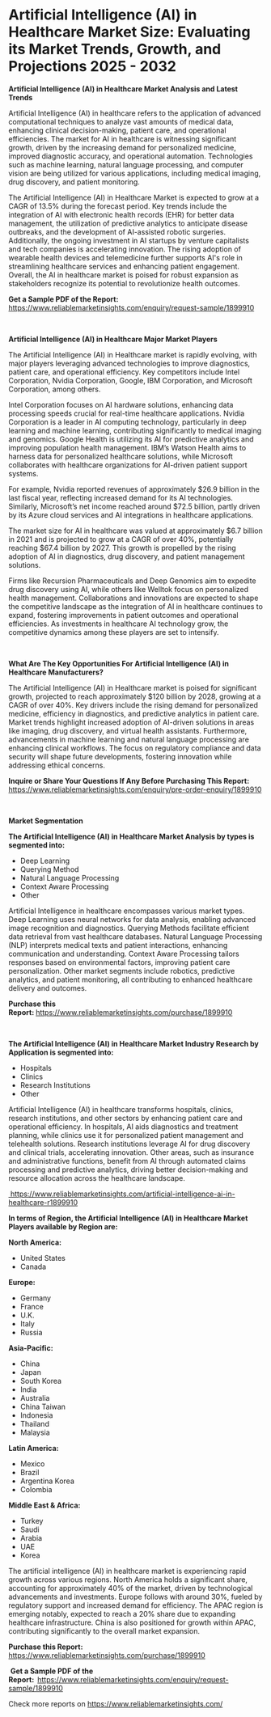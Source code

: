 <p><h1>Artificial Intelligence (AI) in Healthcare Market Size: Evaluating its Market Trends, Growth, and Projections 2025 - 2032</h1></p><p><strong>Artificial Intelligence (AI) in Healthcare Market Analysis and Latest Trends</strong></p>
<p><p>Artificial Intelligence (AI) in healthcare refers to the application of advanced computational techniques to analyze vast amounts of medical data, enhancing clinical decision-making, patient care, and operational efficiencies. The market for AI in healthcare is witnessing significant growth, driven by the increasing demand for personalized medicine, improved diagnostic accuracy, and operational automation. Technologies such as machine learning, natural language processing, and computer vision are being utilized for various applications, including medical imaging, drug discovery, and patient monitoring.</p><p>The Artificial Intelligence (AI) in Healthcare Market is expected to grow at a CAGR of 13.5% during the forecast period. Key trends include the integration of AI with electronic health records (EHR) for better data management, the utilization of predictive analytics to anticipate disease outbreaks, and the development of AI-assisted robotic surgeries. Additionally, the ongoing investment in AI startups by venture capitalists and tech companies is accelerating innovation. The rising adoption of wearable health devices and telemedicine further supports AI's role in streamlining healthcare services and enhancing patient engagement. Overall, the AI in healthcare market is poised for robust expansion as stakeholders recognize its potential to revolutionize health outcomes.</p></p>
<p><strong>Get a Sample PDF of the Report:&nbsp;</strong> <a href="https://www.reliablemarketinsights.com/enquiry/request-sample/1899910?utm_campaign=1938&utm_medium=2&utm_source=Github&utm_content=ia&utm_term=03032025&utm_id=artificial-intelligence-ai-in-healthcare">https://www.reliablemarketinsights.com/enquiry/request-sample/1899910</a></p>
<p>&nbsp;</p>
<p><strong>Artificial Intelligence (AI) in Healthcare Major Market Players</strong></p>
<p><p>The Artificial Intelligence (AI) in Healthcare market is rapidly evolving, with major players leveraging advanced technologies to improve diagnostics, patient care, and operational efficiency. Key competitors include Intel Corporation, Nvidia Corporation, Google, IBM Corporation, and Microsoft Corporation, among others.</p><p>Intel Corporation focuses on AI hardware solutions, enhancing data processing speeds crucial for real-time healthcare applications. Nvidia Corporation is a leader in AI computing technology, particularly in deep learning and machine learning, contributing significantly to medical imaging and genomics. Google Health is utilizing its AI for predictive analytics and improving population health management. IBM’s Watson Health aims to harness data for personalized healthcare solutions, while Microsoft collaborates with healthcare organizations for AI-driven patient support systems.</p><p>For example, Nvidia reported revenues of approximately $26.9 billion in the last fiscal year, reflecting increased demand for its AI technologies. Similarly, Microsoft’s net income reached around $72.5 billion, partly driven by its Azure cloud services and AI integrations in healthcare applications.</p><p>The market size for AI in healthcare was valued at approximately $6.7 billion in 2021 and is projected to grow at a CAGR of over 40%, potentially reaching $67.4 billion by 2027. This growth is propelled by the rising adoption of AI in diagnostics, drug discovery, and patient management solutions. </p><p>Firms like Recursion Pharmaceuticals and Deep Genomics aim to expedite drug discovery using AI, while others like Welltok focus on personalized health management. Collaborations and innovations are expected to shape the competitive landscape as the integration of AI in healthcare continues to expand, fostering improvements in patient outcomes and operational efficiencies. As investments in healthcare AI technology grow, the competitive dynamics among these players are set to intensify.</p></p>
<p>&nbsp;</p>
<p><strong>What Are The Key Opportunities For Artificial Intelligence (AI) in Healthcare Manufacturers?</strong></p>
<p><p>The Artificial Intelligence (AI) in Healthcare market is poised for significant growth, projected to reach approximately $120 billion by 2028, growing at a CAGR of over 40%. Key drivers include the rising demand for personalized medicine, efficiency in diagnostics, and predictive analytics in patient care. Market trends highlight increased adoption of AI-driven solutions in areas like imaging, drug discovery, and virtual health assistants. Furthermore, advancements in machine learning and natural language processing are enhancing clinical workflows. The focus on regulatory compliance and data security will shape future developments, fostering innovation while addressing ethical concerns.</p></p>
<p><strong>Inquire or Share Your Questions If Any Before Purchasing This Report:</strong> <a href="https://www.reliablemarketinsights.com/enquiry/pre-order-enquiry/1899910?utm_campaign=1938&utm_medium=2&utm_source=Github&utm_content=ia&utm_term=03032025&utm_id=artificial-intelligence-ai-in-healthcare">https://www.reliablemarketinsights.com/enquiry/pre-order-enquiry/1899910</a></p>
<p>&nbsp;</p>
<p><strong>Market Segmentation</strong></p>
<p><strong>The Artificial Intelligence (AI) in Healthcare Market Analysis by types is segmented into:</strong></p>
<p><ul><li>Deep Learning</li><li>Querying Method</li><li>Natural Language Processing</li><li>Context Aware Processing</li><li>Other</li></ul></p>
<p><p>Artificial Intelligence in healthcare encompasses various market types. Deep Learning uses neural networks for data analysis, enabling advanced image recognition and diagnostics. Querying Methods facilitate efficient data retrieval from vast healthcare databases. Natural Language Processing (NLP) interprets medical texts and patient interactions, enhancing communication and understanding. Context Aware Processing tailors responses based on environmental factors, improving patient care personalization. Other market segments include robotics, predictive analytics, and patient monitoring, all contributing to enhanced healthcare delivery and outcomes.</p></p>
<p><strong>Purchase this Report:&nbsp;</strong><a href="https://www.reliablemarketinsights.com/purchase/1899910?utm_campaign=1938&utm_medium=2&utm_source=Github&utm_content=ia&utm_term=03032025&utm_id=artificial-intelligence-ai-in-healthcare">https://www.reliablemarketinsights.com/purchase/1899910</a></p>
<p>&nbsp;</p>
<p><strong>The Artificial Intelligence (AI) in Healthcare Market Industry Research by Application is segmented into:</strong></p>
<p><ul><li>Hospitals</li><li>Clinics</li><li>Research Institutions</li><li>Other</li></ul></p>
<p><p>Artificial Intelligence (AI) in healthcare transforms hospitals, clinics, research institutions, and other sectors by enhancing patient care and operational efficiency. In hospitals, AI aids diagnostics and treatment planning, while clinics use it for personalized patient management and telehealth solutions. Research institutions leverage AI for drug discovery and clinical trials, accelerating innovation. Other areas, such as insurance and administrative functions, benefit from AI through automated claims processing and predictive analytics, driving better decision-making and resource allocation across the healthcare landscape.</p></p>
<p><a href="https://www.reliablemarketinsights.com/artificial-intelligence-ai-in-healthcare-r1899910?utm_campaign=1938&utm_medium=2&utm_source=Github&utm_content=ia&utm_term=03032025&utm_id=artificial-intelligence-ai-in-healthcare">&nbsp;https://www.reliablemarketinsights.com/artificial-intelligence-ai-in-healthcare-r1899910</a></p>
<p><strong>In terms of Region, the Artificial Intelligence (AI) in Healthcare Market Players available by Region are:</strong></p>
<p>
    <p> <strong> North America: </strong>
        <ul>
            <li>United States</li>
            <li>Canada</li>
        </ul>
        </p> 
    <p> <strong> Europe: </strong>
        <ul>
            <li>Germany</li>
            <li>France</li>
            <li>U.K.</li>
            <li>Italy</li>
            <li>Russia</li>
        </ul>
        </p> 
    <p> <strong> Asia-Pacific: </strong>
        <ul>
            <li>China</li>
            <li>Japan</li>
            <li>South Korea</li>
            <li>India</li>
            <li>Australia</li>
            <li>China Taiwan</li>
            <li>Indonesia</li>
            <li>Thailand</li>
            <li>Malaysia</li>
        </ul>
        </p> 
    <p> <strong> Latin America: </strong>
        <ul>
            <li>Mexico</li>
            <li>Brazil</li>
            <li>Argentina Korea</li>
            <li>Colombia</li>
        </ul>
        </p> 
    <p> <strong> Middle East & Africa: </strong>
        <ul>
            <li>Turkey</li>
            <li>Saudi</li>
            <li>Arabia</li>
            <li>UAE</li>
            <li>Korea</li>
        </ul>
    </p>
    </p>
<p><p>The artificial intelligence (AI) in healthcare market is experiencing rapid growth across various regions. North America holds a significant share, accounting for approximately 40% of the market, driven by technological advancements and investments. Europe follows with around 30%, fueled by regulatory support and increased demand for efficiency. The APAC region is emerging notably, expected to reach a 20% share due to expanding healthcare infrastructure. China is also positioned for growth within APAC, contributing significantly to the overall market expansion.</p></p>
<p><strong>Purchase this Report: </strong><a href="https://www.reliablemarketinsights.com/purchase/1899910?utm_campaign=1938&utm_medium=2&utm_source=Github&utm_content=ia&utm_term=03032025&utm_id=artificial-intelligence-ai-in-healthcare">https://www.reliablemarketinsights.com/purchase/1899910</a></p>
<p>&nbsp;<strong>Get a Sample PDF of the Report:&nbsp;&nbsp;</strong><a href="https://www.reliablemarketinsights.com/enquiry/request-sample/1899910?utm_campaign=1938&utm_medium=2&utm_source=Github&utm_content=ia&utm_term=03032025&utm_id=artificial-intelligence-ai-in-healthcare">https://www.reliablemarketinsights.com/enquiry/request-sample/1899910</a></p>
<p><strong></strong></p>
<p>Check more reports on <a href="https://www.reliablemarketinsights.com/?utm_campaign=1938&utm_medium=2&utm_source=Github&utm_content=ia&utm_term=03032025&utm_id=artificial-intelligence-ai-in-healthcare">https://www.reliablemarketinsights.com/</a></p>